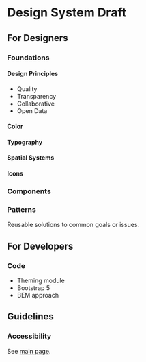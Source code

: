 # Design System <span class="badge badge--warning">Draft</span>

## For Designers

### Foundations

#### Design Principles

- Quality
- Transparency
- Collaborative
- Open Data

#### Color

#### Typography

#### Spatial Systems

#### Icons

### Components

### Patterns

Reusable solutions to common goals or issues.

## For Developers

### Code

- Theming module
- Bootstrap 5
- BEM approach

## Guidelines

### Accessibility

See [main page](/dev/design-system/accessibility).